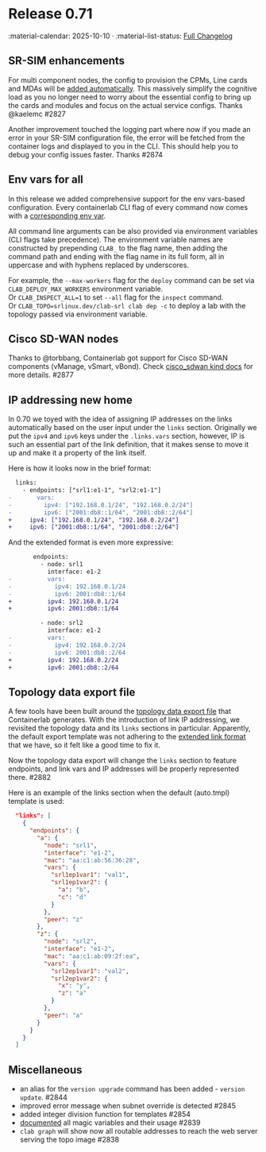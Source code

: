 # Release 0.71

:material-calendar: 2025-10-10 · :material-list-status: [Full Changelog](https://github.com/srl-labs/containerlab/releases)

## SR-SIM enhancements

For multi component nodes, the config to provision the CPMs, Line cards and MDAs will be [added automatically](../manual/kinds/sros.md#configuration-for-components). This massively simplify the cognitive load as you no longer need to worry about the essential config to bring up the cards and modules and focus on the actual service configs. Thanks @kaelemc #2827

Another improvement touched the logging part where now if you made an error in your SR-SIM configuration file, the error will be fetched from the container logs and displayed to you in the CLI. This should help you to debug your config issues faster. Thanks #2874

## Env vars for all

In this release we added comprehensive support for the env vars-based configuration. Every containerlab CLI flag of every command now comes with a [corresponding env var](../manual/topo-def-file.md#environment-variables).

All command line arguments can be also provided via environment variables (CLI flags take precedence). The environment variable names are constructed by prepending `CLAB_` to the flag name, then adding the command path and ending with the flag name in its full form, all in uppercase and with hyphens replaced by underscores.

For example, the `--max-workers` flag for the `deploy` command can be set via `CLAB_DEPLOY_MAX_WORKERS` environment variable.  
Or `CLAB_INSPECT_ALL=1` to set `--all` flag for the `inspect` command.  
Or `CLAB_TOPO=srlinux.dev/clab-srl clab dep -c` to deploy a lab with the topology passed via environment variable.

## Cisco SD-WAN nodes

Thanks to @torbbang, Containerlab got support for Cisco SD-WAN components (vManage, vSmart, vBond). Check [cisco_sdwan kind docs](../manual/kinds/cisco_sdwan.md) for more details. #2877

## IP addressing new home

In 0.70 we toyed with the idea of assigning IP addresses on the links automatically based on the user input under the `links` section. Originally we put the `ipv4` and `ipv6` keys under the `.links.vars` section, however, IP is such an essential part of the link definition, that it makes sense to move it up and make it a property of the link itself.

Here is how it looks now in the brief format:

```diff
  links:
    - endpoints: ["srl1:e1-1", "srl2:e1-1"]
-       vars:
-         ipv4: ["192.168.0.1/24", "192.168.0.2/24"]
-         ipv6: ["2001:db8::1/64", "2001:db8::2/64"]
+     ipv4: ["192.168.0.1/24", "192.168.0.2/24"]
+     ipv6: ["2001:db8::1/64", "2001:db8::2/64"]
```

And the extended format is even more expressive:

```diff
       endpoints:
         - node: srl1
           interface: e1-2
-          vars:
-            ipv4: 192.168.0.1/24
-            ipv6: 2001:db8::1/64
+          ipv4: 192.168.0.1/24
+          ipv6: 2001:db8::1/64

         - node: srl2
           interface: e1-2
-          vars:
-            ipv4: 192.168.0.2/24
-            ipv6: 2001:db8::2/64
+          ipv4: 192.168.0.2/24
+          ipv6: 2001:db8::2/64
```

## Topology data export file

A few tools have been built around the [topology data export file](../manual/inventory.md#topology-data) that Containerlab generates. With the introduction of link IP addressing, we revisited the topology data and its `links` sections in particular. Apparently, the default export template was not adhering to the [extended link format](../manual/topo-def-file.md#extended-format) that we have, so it felt like a good time to fix it.

Now the topology data export will change the `links` section to feature endpoints, and link vars and IP addresses will be properly represented there. #2882

Here is an example of the links section when the default (auto.tmpl) template is used:

```json
  "links": [
    {
      "endpoints": {
        "a": {
          "node": "srl1",
          "interface": "e1-2",
          "mac": "aa:c1:ab:56:36:28",
          "vars": {
            "srl1ep1var1": "val1",
            "srl1ep1var2": {
              "a": "b",
              "c": "d"
            }
          },
          "peer": "z"
        },
        "z": {
          "node": "srl2",
          "interface": "e1-2",
          "mac": "aa:c1:ab:09:2f:ea",
          "vars": {
            "srl2ep1var1": "val2",
            "srl2ep1var2": {
              "x": "y",
              "z": "a"
            }
          },
          "peer": "a"
        }
      }
    }
  ]
```

## Miscellaneous

* an alias for the `version upgrade` command has been added - `version update`. #2844
* improved error message when subnet override is detected #2845
* added integer division function for templates #2854
* [documented](../manual/topo-def-file.md#magic-variables) all magic variables and their usage #2839
* `clab graph` will show now all routable addresses to reach the web server serving the topo image #2838
